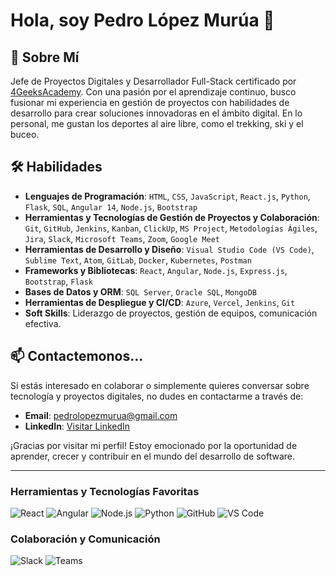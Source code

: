 

<!--
**pedrolopezmurua/pedrolopezmurua** is a ✨ _special_ ✨ repository because its `README.md` (this file) appears on your GitHub profile.

Here are some ideas to get you started:

- 🔭 I’m currently working on ...
- 🌱 I’m currently learning ...
- 👯 I’m looking to collaborate on ...
- 🤔 I’m looking for help with ...
- 💬 Ask me about ...
- 📫 How to reach me: ...
- 😄 Pronouns: ...
- ⚡ Fun fact: ...
crosoft.

-->

# Hola, soy Pedro López Murúa 👋

## 🚀 Sobre Mí
Jefe de Proyectos Digitales y Desarrollador Full-Stack certificado por [4GeeksAcademy](https://www.4geeksacademy.com/). Con una pasión por el aprendizaje continuo, busco fusionar mi experiencia en gestión de proyectos con habilidades de desarrollo para crear soluciones innovadoras en el ámbito digital. En lo personal, me gustan los deportes al aire libre, como el trekking, ski y el buceo.

## 🛠 Habilidades
- **Lenguajes de Programación**: `HTML`, `CSS`, `JavaScript`, `React.js`, `Python`, `Flask`, `SQL`, `Angular 14`, `Node.js`, `Bootstrap`
- **Herramientas y Tecnologías de Gestión de Proyectos y Colaboración**: `Git`, `GitHub`, `Jenkins`, `Kanban`, `ClickUp`, `MS Project`, `Metodologías Ágiles`, `Jira`, `Slack`, `Microsoft Teams`, `Zoom`, `Google Meet`
- **Herramientas de Desarrollo y Diseño**: `Visual Studio Code (VS Code)`, `Sublime Text`, `Atom`, `GitLab`, `Docker`, `Kubernetes`, `Postman`
- **Frameworks y Bibliotecas**: `React`, `Angular`, `Node.js`, `Express.js`, `Bootstrap`, `Flask`
- **Bases de Datos y ORM**: `SQL Server`, `Oracle SQL`, `MongoDB`
- **Herramientas de Despliegue y CI/CD**: `Azure`, `Vercel`, `Jenkins`, `Git`
- **Soft Skills**: Liderazgo de proyectos, gestión de equipos, comunicación efectiva.

<!--![Skills Infographic](URL_DE_TU_INFOGRAFÍA) Sustituye este enlace por el enlace real de tu infografía de habilidades -->

<!--! ## 🔍 Proyectos Actuales
Trabajando en proyectos personales y colaborativos, aplicando y profundizando en desarrollo web. Abierto a colaboraciones que busquen innovar y resolver desafíos digitales.-->

## 📫  Contactemonos...
Si estás interesado en colaborar o simplemente quieres conversar sobre tecnología y proyectos digitales, no dudes en contactarme a través de:
- **Email**: [pedrolopezmurua@gmail.com](mailto:pedrolopezmurua@gmail.com)
- **LinkedIn**: [Visitar LinkedIn](https://www.linkedin.com/in/pedrolopezmurua/)

¡Gracias por visitar mi perfil! Estoy emocionado por la oportunidad de aprender, crecer y contribuir en el mundo del desarrollo de software.

---

### Herramientas y Tecnologías Favoritas

![React](https://img.shields.io/badge/-React-61DAFB?style=for-the-badge&logo=react&logoColor=white)
![Angular](https://img.shields.io/badge/-Angular-DD0031?style=for-the-badge&logo=angular&logoColor=white)
![Node.js](https://img.shields.io/badge/-Node.js-339933?style=for-the-badge&logo=nodedotjs&logoColor=white)
![Python](https://img.shields.io/badge/-Python-3776AB?style=for-the-badge&logo=python&logoColor=white)
![GitHub](https://img.shields.io/badge/-GitHub-181717?style=for-the-badge&logo=github&logoColor=white)
![VS Code](https://img.shields.io/badge/-VS%20Code-007ACC?style=for-the-badge&logo=visualstudiocode&logoColor=white)

### Colaboración y Comunicación

![Slack](https://img.shields.io/badge/-Slack-4A154B?style=for-the-badge&logo=slack&logoColor=white)
![Teams](https://img.shields.io/badge/-Microsoft%20Teams-6264A7?style=for-the-badge&logo=microsoftteams&logoColor=white)
```

